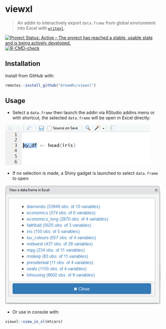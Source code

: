 # viewxl

> An addin to interactively export `data.frame` from global environment into Excel with [`writexl`](https://github.com/ropensci/writexl).


<!-- badges: start -->
[![Project Status: Active – The project has reached a stable, usable state and is being actively developed.](http://www.repostatus.org/badges/latest/active.svg)](http://www.repostatus.org/#active)
[![R-CMD-check](https://github.com/dreamRs/viewxl/workflows/R-CMD-check/badge.svg)](https://github.com/dreamRs/viewxl/actions)
<!-- badges: end -->


## Installation

Install from GitHub with:

```r
remotes::install_github("dreamRs/viewxl")
```


## Usage


* Select a `data.frame` then launch the addin via RStudio addins menu or with shortcut, the selected `data.frame` will be open in Excel directly:

![](screenshots/selection_df.png)


* If no selection is made, a Shiny gadget is launched to select `data.frame` to open:

![](screenshots/addin.png)


* Or use in console with:

```r
viewxl::view_in_xl(mtcars)
``` 
